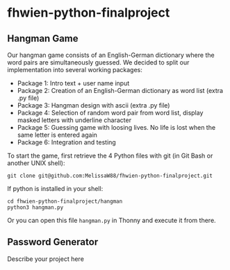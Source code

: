 # fhwien-python-finalproject

## Hangman Game
Our hangman game consists of an English-German dictionary where the word pairs are simultaneously guessed.
We decided to split our implementation into several working packages: 
- Package 1: Intro text + user name input
- Package 2: Creation of an English-German dictionary as word list (extra .py file) 
- Package 3: Hangman design with ascii (extra .py file)
- Package 4: Selection of random word pair from word list, display masked letters with underline character
 - Package 5: Guessing game with loosing lives. No life is lost when the same letter is entered again
 - Package 6: Integration and testing

To start the game, first retrieve the 4 Python files with git (in Git Bash or another UNIX shell):
```
git clone git@github.com:MelissaW88/fhwien-python-finalproject.git
```
If python is installed in your shell:
```
cd fhwien-python-finalproject/hangman
python3 hangman.py
```
Or you can open this file `hangman.py` in Thonny and execute it from there.

## Password Generator
Describe your project here
